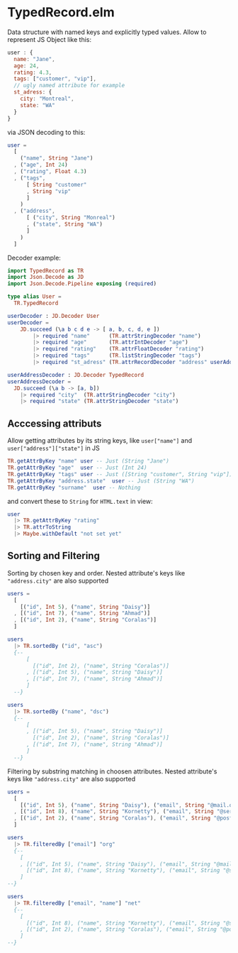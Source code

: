 # TypedRecord.elm

Data structure with named keys and explicitly typed values.
Allow to represent JS Object like this:
```javascript
user : {
  name: "Jane",
  age: 24,
  rating: 4.3,
  tags: ["customer", "vip"],
  // ugly named attribute for example
  st_adress: {
    city: "Montreal",
    state: "WA"
  }
}
```
via JSON decoding to this:
```elm
user =
  [
    ("name", String "Jane")
  , ("age", Int 24)
  , ("rating", Float 4.3)
  , ("tags",
      [ String "customer"
      , String "vip"
      ]
    )
  , ("address",
      [ ("city", String "Monreal")
      , ("state", String "WA")
      ]
    )
  ]
```
Decoder example:
```elm
import TypedRecord as TR
import Json.Decode as JD
import Json.Decode.Pipeline exposing (required)

type alias User =
  TR.TypedRecord

userDecoder : JD.Decoder User
userDecoder =
    JD.succeed (\a b c d e -> [ a, b, c, d, e ])
        |> required "name"      (TR.attrStringDecoder "name")
        |> required "age"       (TR.attrIntDecoder "age")
        |> required "rating"    (TR.attrFloatDecoder "rating")
        |> required "tags"      (TR.listStringDecoder "tags")
        |> required "st_adress" (TR.attrRecordDecoder "address" userAddressDecoder)

userAddressDecoder : JD.Decoder TypedRecord
userAddressDecoder =
  JD.succeed (\a b -> [a, b])
    |> required "city"  (TR.attrStringDecoder "city")
    |> required "state" (TR.attrStringDecoder "state")
```

## Acccessing attributs
Allow getting attributes by its string keys, like `user["name"]` and `user["address"]["state"]` in JS
```elm
TR.getAttrByKey "name" user -- Just (String "Jane")
TR.getAttrByKey "age"  user -- Just (Int 24)
TR.getAttrByKey "tags" user -- Just ([String "customer", String "vip"])
TR.getAttrByKey "address.state"  user -- Just (String "WA")
TR.getAttrByKey "surname"  user -- Nothing
```

and convert these to `String` for `HTML.text` in view:
```elm
user
  |> TR.getAttrByKey "rating"
  |> TR.attrToString
  |> Maybe.withDefault "not set yet"
```

## Sorting and Filtering

Sorting by chosen key and order. Nested attribute's keys like `"address.city"` are also supported

```elm
users =
  [
    [("id", Int 5), ("name", String "Daisy")]
  , [("id", Int 7), ("name", String "Ahmad")]
  , [("id", Int 2), ("name", String "Coralas")]
  ]

users
  |> TR.sortedBy ("id", "asc")
  {-- 
      [
        [("id", Int 2), ("name", String "Coralas")]
      , [("id", Int 5), ("name", String "Daisy")]
      , [("id", Int 7), ("name", String "Ahmad")]
      ] 
  --}

users
  |> TR.sortedBy ("name", "dsc")
  {-- 
      [
      , [("id", Int 5), ("name", String "Daisy")]
        [("id", Int 2), ("name", String "Coralas")]
      , [("id", Int 7), ("name", String "Ahmad")]
      ] 
  --}
```

Filtering by substring matching in choosen attributes. Nested attribute's keys like `"address.city"` are also supported
```elm
users =
  [
    [("id", Int 5), ("name", String "Daisy"), ("email", String "@mail.org")]
  , [("id", Int 8), ("name", String "Kornetty"), ("email", String "@server.org")]
  , [("id", Int 2), ("name", String "Coralas"), ("email", String "@postamt.net")]
  ]

users
  |> TR.filteredBy ["email"] "org"
  {-- 
    [
    , [("id", Int 5), ("name", String "Daisy"), ("email", String "@mail.org")]
      [("id", Int 8), ("name", String "Kornetty"), ("email", String "@server.org")]
    ] 
--}

users
  |> TR.filteredBy ["email", "name"] "net"
  {-- 
    [
      [("id", Int 8), ("name", String "Kornetty"), ("email", String "@server.org")]
    , [("id", Int 2), ("name", String "Coralas"), ("email", String "@postamt.net")]
    ] 
--}
```
